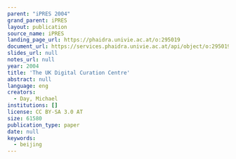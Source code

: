 ```yaml
---
parent: "iPRES 2004"
grand_parent: iPRES
layout: publication
source_name: iPRES
landing_page_url: https://phaidra.univie.ac.at/o:295019
document_url: https://services.phaidra.univie.ac.at/api/object/o:295019/download
slides_url: null
notes_url: null
year: 2004
title: 'The UK Digital Curation Centre'
abstract: null
language: eng
creators:
  - Day, Michael
institutions: []
license: CC BY-SA 3.0 AT
size: 61580
publication_type: paper
date: null
keywords:
  - beijing
---
```


